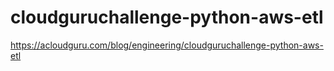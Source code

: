 # cloudguruchallenge-python-aws-etl
https://acloudguru.com/blog/engineering/cloudguruchallenge-python-aws-etl
